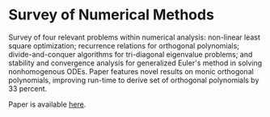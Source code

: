 # Survey of Numerical Methods
Survey of four relevant problems within numerical analysis: non-linear least square optimization; recurrence relations for orthogonal polynomials; divide-and-conquer algorithms for tri-diagonal eigenvalue problems; and stability and convergence analysis for generalized Euler's method in solving nonhomogenous ODEs. Paper features novel results on monic orthogonal polynomials, improving run-time to derive set of orthogonal polynomials by 33 percent.

Paper is available [here](survey_numerical_methods.pdf).
